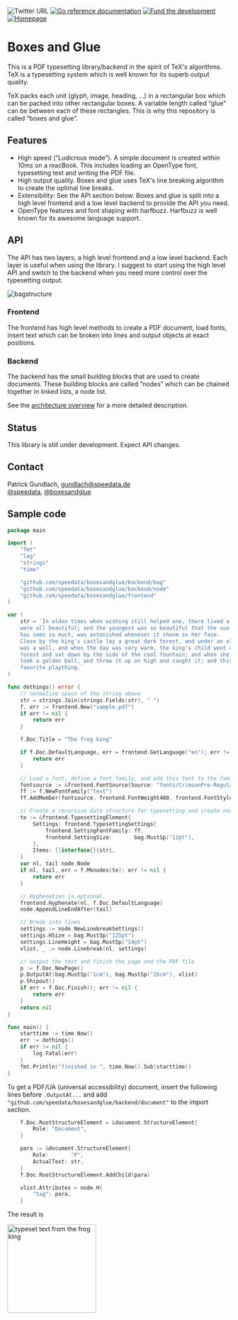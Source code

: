 ![Twitter URL](https://img.shields.io/twitter/url?url=https%3A%2F%2Ftwitter.com%2Fboxesandglue)&nbsp;[![Go reference documentation](https://img.shields.io/badge/doc-go%20reference-73FA79)](https://pkg.go.dev/github.com/speedata/boxesandglue)&nbsp;[![Fund the development](https://img.shields.io/badge/Sponsor-Fund%20development-yellow)](https://github.com/sponsors/speedata)&nbsp;[![Homepage](https://img.shields.io/badge/homepage-boxesandglue.dev-blue)](https://boxesandglue.dev)


# Boxes and Glue

This is a PDF typesetting library/backend in the spirit of TeX's algorithms. TeX is a typesetting system which is well known for its superb output quality.

TeX packs each unit (glyph, image, heading, ...) in a rectangular box which can be packed into other rectangular boxes.
A variable length called “glue” can be between each of these rectangles.
This is why this repository is called “boxes and glue”.

## Features

* High speed (“Ludicrous mode”). A simple document is created within 10ms on a macBook. This includes loading an OpenType font, typesetting text and writing the PDF file.
* High output quality. Boxes and glue uses TeX's line breaking algorithm to create the optimal line breaks.
* Extensibility: See the API section below. Boxes and glue is split into a high level frontend and a low level backend to provide the API you need.
* OpenType features and font shaping with harfbuzz. Harfbuzz is well known for its awesome language support.

## API

The API has two layers, a high level frontend and a low level backend. Each layer is useful when using the library. I suggest to start using the high level API and switch to the backend when you need more control over the typesetting output.


![bagstructure](https://user-images.githubusercontent.com/209434/150811091-1432ac91-ef3d-44be-9953-7556ce254874.png)

### Frontend

The frontend has high level methods to create a PDF document, load fonts, insert text which can be broken into lines and output objects at exact positions.

### Backend

The backend has the small building blocks that are used to create documents. These building blocks are called “nodes” which can be chained together in linked lists, a node list.

See the [architecture overview](https://github.com/speedata/boxesandglue/discussions/2) for a more detailed description.

## Status

This library is still under development. Expect API changes.

## Contact

Patrick Gundlach, <gundlach@speedata.de><br>
[@speedata](https://twitter.com/speedata), [@boxesandglue](https://twitter.com/boxesandglue)

## Sample code

```go
package main

import (
	"fmt"
	"log"
	"strings"
	"time"

	"github.com/speedata/boxesandglue/backend/bag"
	"github.com/speedata/boxesandglue/backend/node"
	"github.com/speedata/boxesandglue/frontend"
)

var (
	str = `In olden times when wishing still helped one, there lived a king whose daughters
	were all beautiful; and the youngest was so beautiful that the sun itself, which
	has seen so much, was astonished whenever it shone in her face.
	Close by the king's castle lay a great dark forest, and under an old lime-tree in the forest
	was a well, and when the day was very warm, the king's child went out into the
	forest and sat down by the side of the cool fountain; and when she was bored she
	took a golden ball, and threw it up on high and caught it; and this ball was her
	favorite plaything.`
)

func dothings() error {
	// normalize space of the string above
	str = strings.Join(strings.Fields(str), " ")
	f, err := frontend.New("sample.pdf")
	if err != nil {
		return err
	}

	f.Doc.Title = "The frog king"

	if f.Doc.DefaultLanguage, err = frontend.GetLanguage("en"); err != nil {
		return err
	}

	// Load a font, define a font family, and add this font to the family.
	fontsource := &frontend.FontSource{Source: "fonts/CrimsonPro-Regular.ttf"}
	ff := f.NewFontFamily("text")
	ff.AddMember(fontsource, frontend.FontWeight400, frontend.FontStyleNormal)

	// Create a recursive data structure for typesetting and create nodes.
	te := &frontend.TypesettingElement{
		Settings: frontend.TypesettingSettings{
			frontend.SettingFontFamily: ff,
			frontend.SettingSize:       bag.MustSp("12pt"),
		},
		Items: []interface{}{str},
	}
	var nl, tail node.Node
	if nl, tail, err = f.Mknodes(te); err != nil {
		return err
	}

	// Hyphenation is optional.
	frontend.Hyphenate(nl, f.Doc.DefaultLanguage)
	node.AppendLineEndAfter(tail)

	// Break into lines
	settings := node.NewLinebreakSettings()
	settings.HSize = bag.MustSp("125pt")
	settings.LineHeight = bag.MustSp("14pt")
	vlist, _ := node.Linebreak(nl, settings)

	// output the text and finish the page and the PDF file
	p := f.Doc.NewPage()
	p.OutputAt(bag.MustSp("1cm"), bag.MustSp("26cm"), vlist)
	p.Shipout()
	if err = f.Doc.Finish(); err != nil {
		return err
	}
	return nil
}

func main() {
	starttime := time.Now()
	err := dothings()
	if err != nil {
		log.Fatal(err)
	}
	fmt.Println("finished in ", time.Now().Sub(starttime))
}
```


To get a PDF/UA (universal accessibility) document, insert the following lines before `.OutputAt...` and add `"github.com/speedata/boxesandglue/backend/document"` to the import section.

```go
	f.Doc.RootStructureElement = &document.StructureElement{
		Role: "Document",
	}

	para := &document.StructureElement{
		Role:       "P",
		ActualText: str,
	}
	f.Doc.RootStructureElement.AddChild(para)

	vlist.Attributes = node.H{
		"tag": para,
	}
```


The result is

<img src="https://i.imgur.com/cwGQTzQ.png" alt="typeset text from the frog king" width="200"/>

